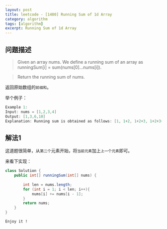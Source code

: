 ```yaml
---
layout: post
title: leetcode - [1480] Running Sum of 1d Array
category: algorithm
tags: [algorithm]
excerpt: Running Sum of 1d Array
---
```


## 问题描述  

> Given an array nums. We define a running sum of an array as runningSum[i] = sum(nums[0]…nums[i]).  

> Return the running sum of nums.  

返回原始数组的`前缀和`。   


举个例子：  

``` java
Example 1:
Input: nums = [1,2,3,4]
Output: [1,3,6,10]
Explanation: Running sum is obtained as follows: [1, 1+2, 1+2+3, 1+2+3+4].
```


## 解法1  

这道题很简单，从`第二个`元素开始，将`当前元素`加上`上一个元素`即可。  

来看下实现：  


``` java
class Solution {
    public int[] runningSum(int[] nums) {
        
        int len = nums.length;
        for (int i = 1; i < len; i++){
            nums[i] += nums[i - 1];
        }
        return nums;
    }
}
```

`Enjoy it ! `